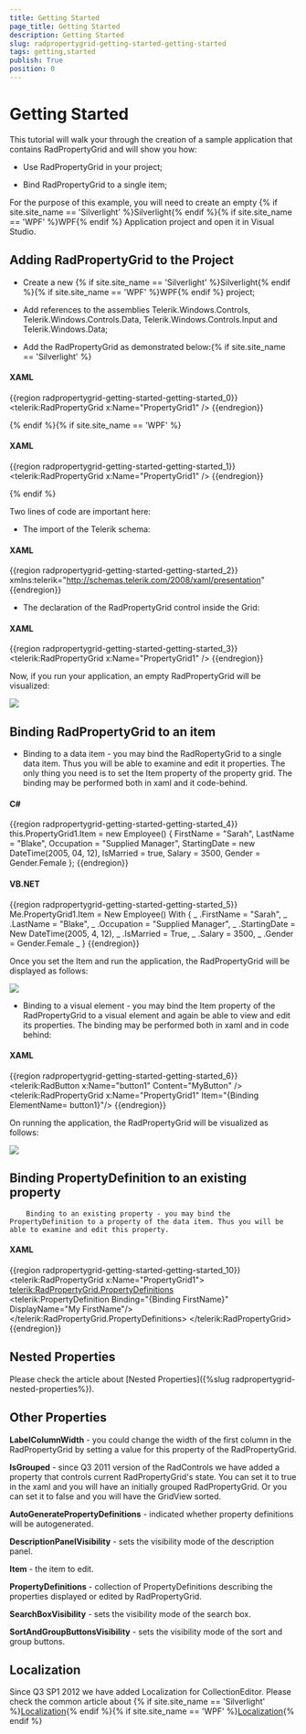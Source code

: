 ```yaml
---
title: Getting Started
page_title: Getting Started
description: Getting Started
slug: radpropertygrid-getting-started-getting-started
tags: getting,started
publish: True
position: 0
---
```


# Getting Started



This tutorial will walk your through the creation of a sample application that contains RadPropertyGrid and will show you how: 

* Use RadPropertyGrid in your project;

* Bind RadPropertyGrid to a single item;

For the purpose of this example, you will need to create an empty {% if site.site_name == 'Silverlight' %}Silverlight{% endif %}{% if site.site_name == 'WPF' %}WPF{% endif %} Application project and open it in Visual Studio. 

## Adding RadPropertyGrid to the Project

* Create a new {% if site.site_name == 'Silverlight' %}Silverlight{% endif %}{% if site.site_name == 'WPF' %}WPF{% endif %} project;

* Add references to the assemblies Telerik.Windows.Controls, Telerik.Windows.Controls.Data, Telerik.Windows.Controls.Input and Telerik.Windows.Data;

* Add the RadPropertyGrid as demonstrated below:{% if site.site_name == 'Silverlight' %}

#### __XAML__

{{region radpropertygrid-getting-started-getting-started_0}}
	<UserControl x:Class="RadPropertyGrid_SL.MainPage"
	    xmlns="http://schemas.microsoft.com/winfx/2006/xaml/presentation"
	    xmlns:x="http://schemas.microsoft.com/winfx/2006/xaml"
	    xmlns:d="http://schemas.microsoft.com/expression/blend/2008"
	    xmlns:mc="http://schemas.openxmlformats.org/markup-compatibility/2006"
	    xmlns:telerik="http://schemas.telerik.com/2008/xaml/presentation"
	    mc:Ignorable="d"
	    d:DesignHeight="300" d:DesignWidth="400">
	 <Grid x:Name="LayoutRoot" Background="White">
	       <telerik:RadPropertyGrid x:Name="PropertyGrid1" /> 
	 </Grid>
	</UserControl>
	{{endregion}}

{% endif %}{% if site.site_name == 'WPF' %}

#### __XAML__

{{region radpropertygrid-getting-started-getting-started_1}}
	<Window x:Class="RadPropertyGrid_WPF.Window"
	    xmlns="http://schemas.microsoft.com/winfx/2006/xaml/presentation"
	    xmlns:x="http://schemas.microsoft.com/winfx/2006/xaml"
	    xmlns:d="http://schemas.microsoft.com/expression/blend/2008"
	    xmlns:mc="http://schemas.openxmlformats.org/markup-compatibility/2006"
	    xmlns:telerik="http://schemas.telerik.com/2008/xaml/presentation" 
	    mc:Ignorable="d"
	    d:DesignHeight="300" d:DesignWidth="400">
	 <Grid x:Name="LayoutRoot" Background="White">
	  <telerik:RadPropertyGrid x:Name="PropertyGrid1" /> 
	 </Grid>
	</Window>
	{{endregion}}

{% endif %}



Two lines of code are important here:

* The import of the Telerik schema:

#### __XAML__

{{region radpropertygrid-getting-started-getting-started_2}}
	xmlns:telerik="http://schemas.telerik.com/2008/xaml/presentation"
	{{endregion}}



* The declaration of the RadPropertyGrid control inside the Grid:

#### __XAML__

{{region radpropertygrid-getting-started-getting-started_3}}
	<Grid x:Name="LayoutRoot" Background="White">
	  <telerik:RadPropertyGrid x:Name="PropertyGrid1" /> 
	</Grid>
	{{endregion}}



Now, if you run your application, an empty RadPropertyGrid will be visualized:

![](images/RadPropertyGrid_GettingStarted1.png)

## Binding RadPropertyGrid to an item

* Binding to a data item - you may bind the RadRopertyGrid to a single data item. Thus you will be able to examine and edit it properties. The only thing you need is to set the Item property of the property grid. The binding may be performed both in xaml and it code-behind.

#### __C#__

{{region radpropertygrid-getting-started-getting-started_4}}
	this.PropertyGrid1.Item = new Employee() 
	   { FirstName = "Sarah",
	    LastName = "Blake", 
	    Occupation = "Supplied Manager", 
	    StartingDate = new DateTime(2005, 04, 12), 
	    IsMarried = true, Salary = 3500, Gender = Gender.Female 
	   };
	{{endregion}}



#### __VB.NET__

{{region radpropertygrid-getting-started-getting-started_5}}
	Me.PropertyGrid1.Item = New Employee() With { _
	  .FirstName = "Sarah", _
	  .LastName = "Blake", _
	  .Occupation = "Supplied Manager", _
	  .StartingDate = New DateTime(2005, 4, 12), _
	  .IsMarried = True, _
	  .Salary = 3500, _
	  .Gender = Gender.Female _
	}
	{{endregion}}



Once you set the Item and run the application, the RadPropertyGrid will be displayed as follows:

![](images/RadPropertyGrid_GettingStarted2.png)



* Binding to a visual element - you may bind the Item property of the RadPropertyGrid to a visual element and again be able to view and edit its properties. The binding may be performed both in xaml and in code behind:

#### __XAML__

{{region radpropertygrid-getting-started-getting-started_6}}
	<telerik:RadButton x:Name="button1" Content="MyButton" />
	<telerik:RadPropertyGrid x:Name="PropertyGrid1" Item="{Binding ElementName= button1}"/>
	{{endregion}}



On running the application, the RadPropertyGrid will be visualized as follows:

![](images/RadPropertyGrid_GettingStarted3.png)



## Binding PropertyDefinition to an existing property
        Binding to an existing property - you may bind the PropertyDefinition to a property of the data item. Thus you will be able to examine and edit this property.
        

#### __XAML__

{{region radpropertygrid-getting-started-getting-started_10}}
	  <telerik:RadPropertyGrid x:Name="PropertyGrid1"> 
	        <telerik:RadPropertyGrid.PropertyDefinitions>                
	                <telerik:PropertyDefinition Binding="{Binding FirstName}" DisplayName="My FirstName"/>
	        </telerik:RadPropertyGrid.PropertyDefinitions>
	  </telerik:RadPropertyGrid>
	{{endregion}}





## Nested Properties

Please check the article about [Nested Properties]({%slug radpropertygrid-nested-properties%}).
        

## Other Properties

__LabelColumnWidth__ - you could change the width of the first column in the RadPropertyGrid by setting a value for this property of the RadPropertyGrid.
        

__IsGrouped__ - since Q3 2011 version of the RadControls we have added a property  that controls current RadPropertyGrid's state. You can set it to true in the xaml and you will have an initially grouped RadPropertyGrid. Or you can set it to false and you will have the GridView sorted.
       

__AutoGeneratePropertyDefinitions__ -  indicated whether property definitions will be autogenerated.
        

__DescriptionPanelVisibility__ - sets the visibility mode of the description panel.
        

__Item__ - the item to edit.
        

__PropertyDefinitions__ - collection of PropertyDefinitions describing the properties displayed or edited by RadPropertyGrid.
        

__SearchBoxVisibility__ - sets the visibility mode of the search box.
        

__SortAndGroupButtonsVisibility__ - sets the visibility mode of the sort and group buttons.
        

## Localization

Since Q3 SP1 2012 we have added Localization for CollectionEditor. Please check the common article about
          {% if site.site_name == 'Silverlight' %}[Localization](http://www.telerik.com/help/silverlight/common-localization.html){% endif %}{% if site.site_name == 'WPF' %}[Localization](http://www.telerik.com/help/wpf/common-localization.html){% endif %}
